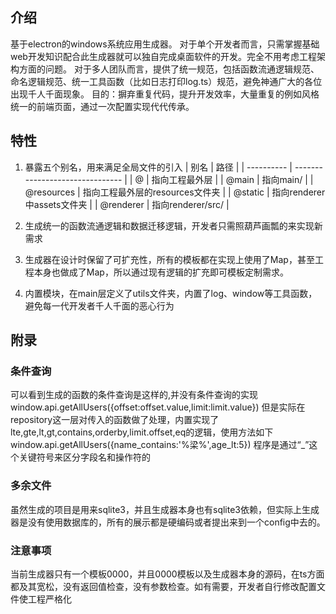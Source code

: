 ## 介绍
基于electron的windows系统应用生成器。
对于单个开发者而言，只需掌握基础web开发知识配合此生成器就可以独自完成桌面软件的开发。完全不用考虑工程架构方面的问题。
对于多人团队而言，提供了统一规范，包括函数流通逻辑规范、命名逻辑规范、统一工具函数（比如日志打印log.ts）规范，避免神通广大的各位出现千人千面现象。
目的：摒弃重复代码，提升开发效率，大量重复的例如风格统一的前端页面，通过一次配置实现代代传承。

## 特性
1. 暴露五个别名，用来满足全局文件的引入
| 别名       | 路径                            |
| ---------- | ------------------------------- |
| @          | 指向工程最外层                  |
| @main      | 指向main/                       |
| @resources | 指向工程最外层的resources文件夹 |
| @static    | 指向renderer中assets文件夹      |
| @renderer  | 指向renderer/src/               |

2. 生成统一的函数流通逻辑和数据迁移逻辑，开发者只需照葫芦画瓢的来实现新需求
3. 生成器在设计时保留了可扩充性，所有的模板都在实现上使用了Map，甚至工程本身也做成了Map，所以通过现有逻辑的扩充即可模板定制需求。
4. 内置模块，在main层定义了utils文件夹，内置了log、window等工具函数，避免每一代开发者千人千面的恶心行为




## 附录
### 条件查询
可以看到生成的函数的条件查询是这样的,并没有条件查询的实现
window.api.getAllUsers({offset:offset.value,limit:limit.value})
但是实际在repository这一层对传入的函数做了处理，内置实现了lte,gte,lt,gt,contains,orderby,limit.offset,eq的逻辑，使用方法如下
window.api.getAllUsers({name_contains:'%梁%',age_lt:5})
程序是通过“_”这个关键符号来区分字段名和操作符的

### 多余文件

虽然生成的项目是用来sqlite3，并且生成器本身也有sqlite3依赖，但实际上生成器是没有使用数据库的，所有的展示都是硬编码或者提出来到一个config中去的。

### 注意事项

当前生成器只有一个模板0000，并且0000模板以及生成器本身的源码，在ts方面都及其宽松，没有返回值检查，没有参数检查。如有需要，开发者自行修改配置文件使工程严格化